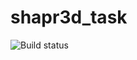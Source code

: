 # shapr3d_task

![Build status](https://github.com/vladmkv/shapr3d_task/actions/workflows/cmake-multi-platform.yml/badge.svg)
